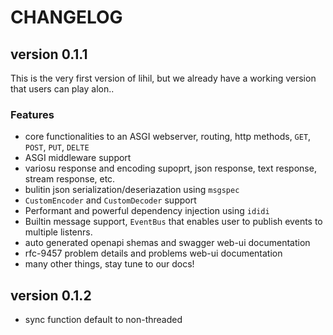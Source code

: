 # CHANGELOG

## version 0.1.1

This is the very first version of lihil, but we already have a working version that users can play alon..

### Features

- core functionalities to an ASGI webserver, routing, http methods, `GET`, `POST`, `PUT`, `DELTE`
- ASGI middleware support
- variosu response and encoding supoprt, json response, text response, stream response, etc.
- bulitin json serialization/deseriazation using `msgspec`
- `CustomEncoder` and `CustomDecoder` support
- Performant and powerful dependency injection using `ididi` 
- Builtin message support, `EventBus` that enables user to publish events to multiple listenrs.
- auto generated openapi shemas and swagger web-ui documentation
- rfc-9457 problem details and problems web-ui documentation
- many other things, stay tune to our docs!

## version 0.1.2

- sync function default to non-threaded